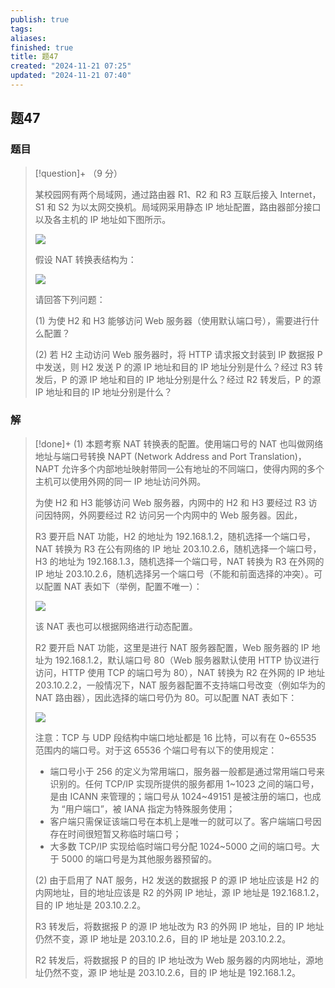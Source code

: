 ```yaml
---
publish: true
tags: 
aliases: 
finished: true
title: 题47
created: "2024-11-21 07:25"
updated: "2024-11-21 07:40"
---
```

## 题47
### 题目
> [!question]+
> （9 分）
> 
> 某校园网有两个局域网，通过路由器 R1、R2 和 R3 互联后接入 Internet，S1 和 S2 为以太网交换机。局域网采用静态 IP 地址配置，路由器部分接口以及各主机的 IP 地址如下图所示。
> 
> ![](https://pica.zhimg.com/v2-509ef6981bfad58d394dc69357aaa332_r.jpg)
> 
> 假设 NAT 转换表结构为：
> 
> ![](https://pic3.zhimg.com/v2-c46298aa9be14d3211f6c87be09ce930_r.jpg)
> 
> 请回答下列问题：
> 
> (1) 为使 H2 和 H3 能够访问 Web 服务器（使用默认端口号），需要进行什么配置？
> 
> (2) 若 H2 主动访问 Web 服务器时，将 HTTP 请求报文封装到 IP 数据报 P 中发送，则 H2 发送 P 的源 IP 地址和目的 IP 地址分别是什么？经过 R3 转发后，P 的源 IP 地址和目的 IP 地址分别是什么？经过 R2 转发后，P 的源 IP 地址和目的 IP 地址分别是什么？
### 解
> [!done]+
> (1) 本题考察 NAT 转换表的配置。使用端口号的 NAT 也叫做网络地址与端口号转换 NAPT (Network Address and Port Translation)，NAPT 允许多个内部地址映射带同一公有地址的不同端口，使得内网的多个主机可以使用外网的同一 IP 地址访问外网。
> 
> 为使 H2 和 H3 能够访问 Web 服务器，内网中的 H2 和 H3 要经过 R3 访问因特网，外网要经过 R2 访问另一个内网中的 Web 服务器。因此，
> 
> R3 要开启 NAT 功能，H2 的地址为 192.168.1.2，随机选择一个端口号，NAT 转换为 R3 在公有网络的 IP 地址 203.10.2.6，随机选择一个端口号，H3 的地址为 192.168.1.3，随机选择一个端口号，NAT 转换为 R3 在外网的 IP 地址 203.10.2.6，随机选择另一个端口号（不能和前面选择的冲突）。可以配置 NAT 表如下（举例，配置不唯一）：
> 
> ![](https://pic1.zhimg.com/v2-b4c93608fb9f77cd6dececed48ec0330_r.jpg)
> 
> 该 NAT 表也可以根据网络进行动态配置。
> 
> R2 要开启 NAT 功能，这里是进行 NAT 服务器配置，Web 服务器的 IP 地址为 192.168.1.2，默认端口号 80（Web 服务器默认使用 HTTP 协议进行访问，HTTP 使用 TCP 的端口号为 80），NAT 转换为 R2 在外网的 IP 地址 203.10.2.2，一般情况下，NAT 服务器配置不支持端口号改变（例如华为的 NAT 路由器），因此选择的端口号仍为 80。可以配置 NAT 表如下：
> 
> ![](https://pic2.zhimg.com/v2-2c9790e6ac13b6f14c09b512d8ed802b_r.jpg)
> 
> 注意：TCP 与 UDP 段结构中端口地址都是 16 比特，可以有在 0~65535 范围内的端口号。对于这 65536 个端口号有以下的使用规定：
> 
> - 端口号小于 256 的定义为常用端口，服务器一般都是通过常用端口号来识别的。任何 TCP/IP 实现所提供的服务都用 1~1023 之间的端口号，是由 ICANN 来管理的；端口号从 1024~49151 是被注册的端口，也成为 “用户端口”，被 IANA 指定为特殊服务使用；
> - 客户端只需保证该端口号在本机上是唯一的就可以了。客户端端口号因存在时间很短暂又称临时端口号；
> - 大多数 TCP/IP 实现给临时端口号分配 1024~5000 之间的端口号。大于 5000 的端口号是为其他服务器预留的。
> 
> (2) 由于启用了 NAT 服务，H2 发送的数据报 P 的源 IP 地址应该是 H2 的内网地址，目的地址应该是 R2 的外网 IP 地址，源 IP 地址是 192.168.1.2，目的 IP 地址是 203.10.2.2。
> 
> R3 转发后，将数据报 P 的源 IP 地址改为 R3 的外网 IP 地址，目的 IP 地址仍然不变，源 IP 地址是 203.10.2.6，目的 IP 地址是 203.10.2.2。
> 
> R2 转发后，将数据报 P 的目的 IP 地址改为 Web 服务器的内网地址，源地址仍然不变，源 IP 地址是 203.10.2.6，目的 IP 地址是 192.168.1.2。